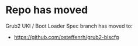 # Repo has moved

Grub2 UKI / Boot Loader Spec branch has moved to:

- https://github.com/osteffenrh/grub2-blscfg
